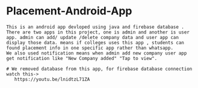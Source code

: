 # Placement-Android-App

    This is an android app devloped using java and firebase database . 
    There are two apps in this project, one is admin and another is user app. admin can add/ update /delete company data and user app can display those data. means if colleges uses this app , students can found placement info in one specific app rather than whatsapp.
    We also used notification means when admin add new company user app get notification like "New Company added" "Tap to view".
    
    # We removed database from this app, for firebase database connection watch this->
       https://youtu.be/lnidtzL71ZA
       
       
 
